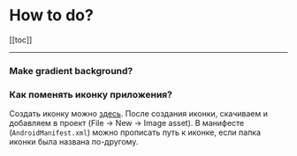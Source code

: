 # How to do?

[[toc]]

---

### Make gradient background?

### Как поменять иконку приложения?
Создать иконку можно [здесь](https://romannurik.github.io/AndroidAssetStudio/index.html). После создания иконки, скачиваем и добавляем в проект (File -> New -> Image asset). В манифесте (`AndroidManifest.xml`) можно прописать путь к иконке, если папка иконки была названа по-другому. 
